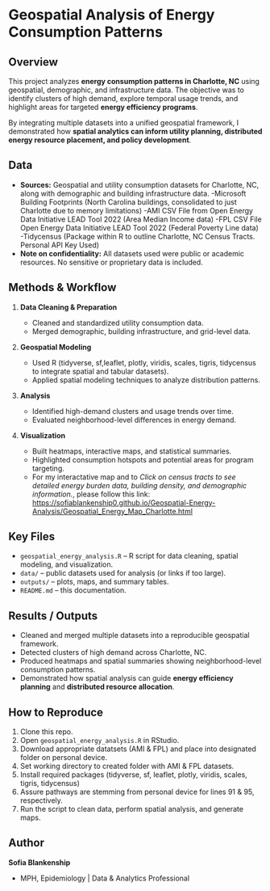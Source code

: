 # Geospatial Analysis of Energy Consumption Patterns  

## Overview  
This project analyzes **energy consumption patterns in Charlotte, NC** using geospatial, demographic, and infrastructure data. The objective was to identify clusters of high demand, explore temporal usage trends, and highlight areas for targeted **energy efficiency programs**.  

By integrating multiple datasets into a unified geospatial framework, I demonstrated how **spatial analytics can inform utility planning, distributed energy resource placement, and policy development**.  

## Data  
- **Sources:** Geospatial and utility consumption datasets for Charlotte, NC, along with demographic and building infrastructure data.
  -Microsoft Building Footprints (North Carolina buildings, consolidated to just Charlotte due to memory limitations)
  -AMI CSV File from Open Energy Data Initiative LEAD Tool 2022 (Area Median Income data)
  -FPL CSV File Open Energy Data Initiative LEAD Tool 2022 (Federal Poverty Line data)
  -Tidycensus (Package within R to outline Charlotte, NC Census Tracts. Personal API Key Used)  
- **Note on confidentiality:** All datasets used were public or academic resources. No sensitive or proprietary data is included.  

## Methods & Workflow  
1. **Data Cleaning & Preparation**  
   - Cleaned and standardized utility consumption data.  
   - Merged demographic, building infrastructure, and grid-level data.  

2. **Geospatial Modeling**  
   - Used R (tidyverse, sf,leaflet, plotly, viridis, scales, tigris, tidycensus to integrate spatial and tabular datasets).  
   - Applied spatial modeling techniques to analyze distribution patterns.  

3. **Analysis**  
   - Identified high-demand clusters and usage trends over time.  
   - Evaluated neighborhood-level differences in energy demand.  

4. **Visualization**  
   - Built heatmaps, interactive maps, and statistical summaries.  
   - Highlighted consumption hotspots and potential areas for program targeting.
   - For my interactative map and to *Click on census tracts to see detailed energy burden data, building density, and demographic information.*, please follow this link: https://sofiablankenship0.github.io/Geospatial-Energy-Analysis/Geospatial_Energy_Map_Charlotte.html 

## Key Files  
- `geospatial_energy_analysis.R` – R script for data cleaning, spatial modeling, and visualization.  
- `data/` – public datasets used for analysis (or links if too large).  
- `outputs/` – plots, maps, and summary tables.  
- `README.md` – this documentation.  

## Results / Outputs  
- Cleaned and merged multiple datasets into a reproducible geospatial framework.  
- Detected clusters of high demand across Charlotte, NC.  
- Produced heatmaps and spatial summaries showing neighborhood-level consumption patterns.  
- Demonstrated how spatial analysis can guide **energy efficiency planning** and **distributed resource allocation**.  

## How to Reproduce  
1. Clone this repo.  
2. Open `geospatial_energy_analysis.R` in RStudio.
3. Download appropriate datatsets (AMI & FPL) and place into designated folder on personal device.
4. Set working directory to created folder with AMI & FPL datasets. 
5. Install required packages (tidyverse, sf, leaflet, plotly, viridis, scales, tigris, tidycensus)
6. Assure pathways are stemming from personal device for lines 91 & 95, respectively. 
7. Run the script to clean data, perform spatial analysis, and generate maps.  

## Author  
**Sofia Blankenship**  
- MPH, Epidemiology | Data & Analytics Professional  
